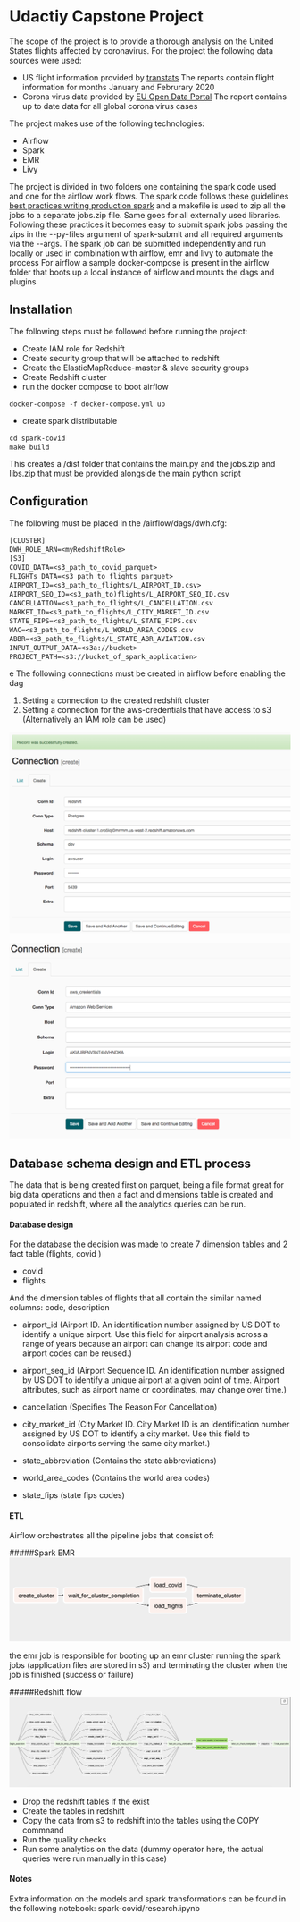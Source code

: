 # Udactiy Capstone Project
The scope of the project is to provide a thorough analysis on the United States flights
affected by coronavirus.
For the project the following data sources were used:

* US flight information provided by [transtats](https://www.transtats.bts.gov/)
  The reports contain flight information for months January and Februrary 2020
* Corona virus data provided by [EU Open Data Portal](https://data.europa.eu/)
  The report contains up to date data for all global corona virus cases

The project makes use of the following technologies:
* Airflow
* Spark
* EMR
* Livy


The project is divided in two folders one containing the spark code used and one 
for the airflow work flows.
The spark code follows these guidelines [best practices writing production spark](https://developerzen.com/best-practices-writing-production-grade-pyspark-jobs-cb688ac4d20f)
and a makefile is used to zip all the jobs to a separate jobs.zip file. Same goes for all externally used libraries. Following
these practices it becomes easy to submit spark jobs passing the zips in the --py-files argument of spark-submit and all
required arguments via the --args. The spark job can be submitted independently and run locally
or used in combination with airflow, emr and livy to automate the process
For airflow a sample docker-compose is present in the airflow folder that boots up a local instance of airflow
and mounts the dags and plugins
## Installation
The following steps must be followed before running the project:
* Create IAM role for Redshift
* Create security group that will be attached to redshift
* Create the ElasticMapReduce-master & slave security groups
* Create Redshift cluster
* run the docker compose to boot airflow
```shell script
docker-compose -f docker-compose.yml up
```
* create spark distributable
```shell script
cd spark-covid
make build
```
This creates a /dist folder that contains the main.py and the jobs.zip and libs.zip
that must be provided alongside the main python script

## Configuration 

The following must be placed in the /airflow/dags/dwh.cfg:
```buildoutcfg
[CLUSTER]
DWH_ROLE_ARN=<myRedshiftRole>
[S3]
COVID_DATA=<s3_path_to_covid_parquet>
FLIGHTs_DATA=<s3_path_to_flights_parquet>
AIRPORT_ID=<s3_path_to_flights/L_AIRPORT_ID.csv>
AIRPORT_SEQ_ID=<s3_path_to)flights/L_AIRPORT_SEQ_ID.csv
CANCELLATION=<s3_path_to_flights/L_CANCELLATION.csv
MARKET_ID=<s3_path_to_flights/L_CITY_MARKET_ID.csv
STATE_FIPS=<s3_path_to_flights/L_STATE_FIPS.csv
WAC=<s3_path_to_flights/L_WORLD_AREA_CODES.csv
ABBR=<s3_path_to_flights/L_STATE_ABR_AVIATION.csv
INPUT_OUTPUT_DATA=<s3a://bucket>
PROJECT_PATH=<s3://bucket_of_spark_application>
```
e
The following connections must be created in airflow before enabling the dag

1) Setting a connection to the created redshift cluster
2) Setting a connection for the aws-credentials that have access to s3 (Alternatively an IAM role can be used)

![Redshift](images/connection-redshift.png)

![Aws Credentials](images/connection-aws-credentials.png)



## Database schema design and ETL process
The data that is being created first on parquet, being a file format
great for big data operations and then a fact and dimensions table is 
created and populated in redshift, where all the analytics queries can be run.
#### Database design
For the database the decision was made to create 7 dimension tables and 2 fact table (flights, covid )
* covid
* flights

And the dimension tables of flights that all contain the similar named columns:
code, description

* airport_id (Airport ID. An identification number assigned by US DOT to 
identify a unique airport. Use this field for airport analysis across a range of years because an airport can change its airport code and airport codes can be reused.)

* airport_seq_id (Airport Sequence ID. An identification number assigned by US DOT to identify a unique airport at a given point of time. Airport attributes, such as airport name or coordinates, may change over time.)
* cancellation (Specifies The Reason For Cancellation)
* city_market_id (City Market ID. City Market ID is an identification number assigned by US DOT to identify a city market. Use this field to consolidate airports serving the same city market.)
* state_abbreviation (Contains the state abbreviations)
* world_area_codes (Contains the world area codes)
* state_fips (state fips codes)



#### ETL
Airflow orchestrates all the pipeline jobs that consist of:

#####Spark EMR
![Spark_emr](images/emr_pipeline.jpg)

the emr job is responsible for booting up an emr cluster
running the spark jobs (application files  are stored in s3)
and terminating the cluster when the job is finished (success or failure)

#####Redshift flow
![Redshift](images/data_pipeline.jpg)
* Drop the redshift tables if the exist
* Create the tables in redshift
* Copy the data from s3 to redshift into the  tables using the COPY commnand
* Run the quality checks
* Run some analytics on the data (dummy operator here, the actual queries were
run manually in this case)


#### Notes
Extra information on the models and spark transformations can be found 
in the following notebook:
spark-covid/research.ipynb 